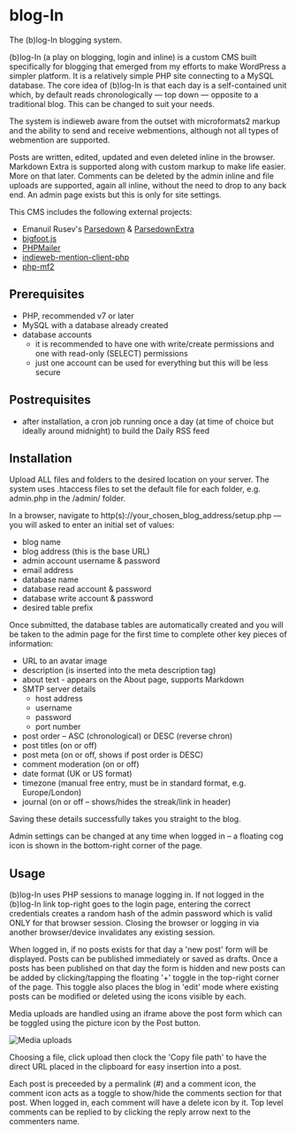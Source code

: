 # blog-In
The (b)log-In blogging system.

(b)log-In (a play on blogging, login and inline) is a custom CMS built specifically for blogging that emerged from my efforts to make WordPress a simpler platform.
It is a relatively simple PHP site connecting to a MySQL database.
The core idea of (b)log-In is that each day is a self-contained unit which, by default reads chronologically — top down — opposite to a traditional blog. This can be changed to suit your needs.

The system is indieweb aware from the outset with microformats2 markup and the ability to send and receive webmentions, although not all types of webmention are supported.

Posts are written, edited, updated and even deleted inline in the browser. Markdown Extra is supported along with custom markup to make life easier. More on that later. Comments can be deleted by the admin inline and file uploads are supported, again all inline, without the need to drop to any back end. An admin page exists but this is only for site settings.

This CMS includes the following external projects:

- Emanuil Rusev's [Parsedown](https://github.com/erusev/parsedown) & [ParsedownExtra](https://github.com/erusev/parsedown-extra)
- [bigfoot.js](http://www.bigfootjs.com/)
- [PHPMailer](https://github.com/PHPMailer/PHPMailer)
- [indieweb-mention-client-php](https://github.com/indieweb/mention-client-php)
- [php-mf2](https://github.com/microformats/php-mf2)

## Prerequisites

- PHP, recommended v7 or later
- MySQL with a database already created
- database accounts
    - it is recommended to have one with write/create permissions and one with read-only (SELECT) permissions
    - just one account can be used for everything but this will be less secure

## Postrequisites

- after installation, a cron job running once a day (at time of choice but ideally around midnight) to build the Daily RSS feed

## Installation

Upload ALL files and folders to the desired location on your server. The system uses .htaccess files to set the default file for each folder, e.g. admin.php in the /admin/ folder.

In a browser, navigate to http(s)://your_chosen_blog_address/setup.php — you will asked to enter an initial set of values:

- blog name
- blog address (this is the base URL)
- admin account username & password
- email address
- database name
- database read account & password
- database write account & password
- desired table prefix

Once submitted, the database tables are automatically created and you will be taken to the admin page for the first time to complete other key pieces of information:

- URL to an avatar image
- description (is inserted into the meta description tag)
- about text - appears on the About page, supports Markdown
- SMTP server details
    - host address
    - username
    - password
    - port number
- post order – ASC (chronological) or DESC (reverse chron)
- post titles (on or off)
- post meta (on or off, shows if post order is DESC)
- comment moderation (on or off)
- date format (UK or US format)
- timezone (manual free entry, must be in standard format, e.g. Europe/London)
- journal (on or off – shows/hides the streak/link in header)

Saving these details successfully takes you straight to the blog.

Admin settings can be changed at any time when logged in – a floating cog icon is shown in the bottom-right corner of the page.

## Usage

(b)log-In uses PHP sessions to manage logging in. If not logged in the (b)log-In link top-right goes to the login page, entering the correct credentials creates a random hash of the admin password which is valid ONLY for that browser session. Closing the browser or logging in via another browser/device invalidates any existing session.

When logged in, if no posts exists for that day a 'new post' form will be displayed. Posts can be published immediately or saved as drafts. Once a posts has been published on that day the form is hidden and new posts can be added by clicking/tapping the floating '+' toggle in the top-right corner of the page. This toggle also places the blog in 'edit' mode where existing posts can be modified or deleted using the icons visible by each.

Media uploads are handled using an iframe above the post form which can be toggled using the picture icon by the Post button.

![Media uploads](https://colinwalker.blog/uploads/2021/06/mediauploads.png)

Choosing a file, click upload then clock the 'Copy file path' to have the direct URL placed in the clipboard for easy insertion into a post.

Each post is preceeded by a permalink (#) and a comment icon, the comment icon acts as a toggle to show/hide the comments section for that post. When logged in, each comment will have a delete icon by it. Top level comments can be replied to by clicking the reply arrow next to the commenters name.





